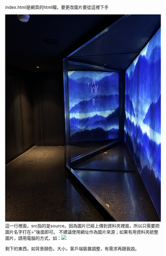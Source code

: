 index.html是網頁的html檔，要更改圖片要從這裡下手

<img src="IMG_2253.jpeg">這一行裡面，src指的是source。因為圖片已經上傳到資料夾裡面，所以只需要把圖片名字打在="後面即可。
不建議使用網址作為圖片來源；如果有用資料夾統整圖片，請用電腦的方式，如：<img src="images/IMG_2253.jpeg">

剩下的東西，如背景顏色，大小，客戶端裝置調整，有需求再跟我說。
